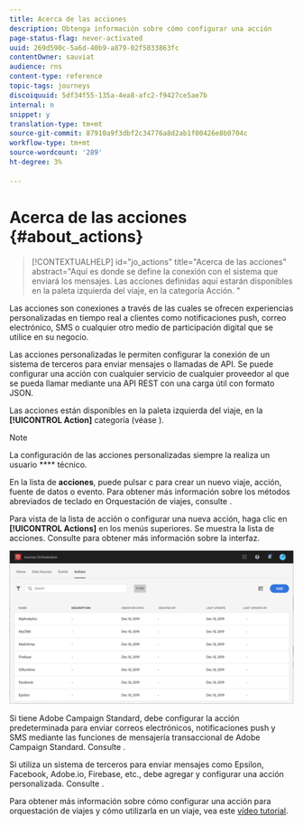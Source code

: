 ```yaml
---
title: Acerca de las acciones
description: Obtenga información sobre cómo configurar una acción
page-status-flag: never-activated
uuid: 269d590c-5a6d-40b9-a879-02f5033863fc
contentOwner: sauviat
audience: rns
content-type: reference
topic-tags: journeys
discoiquuid: 5df34f55-135a-4ea8-afc2-f9427ce5ae7b
internal: n
snippet: y
translation-type: tm+mt
source-git-commit: 87910a9f3dbf2c34776a8d2ab1f00426e8b0704c
workflow-type: tm+mt
source-wordcount: '289'
ht-degree: 3%

---
```



# Acerca de las acciones {#about_actions}

>[!CONTEXTUALHELP]
>id="jo_actions"
>title="Acerca de las acciones"
>abstract="Aquí es donde se define la conexión con el sistema que enviará los mensajes. Las acciones definidas aquí estarán disponibles en la paleta izquierda del viaje, en la categoría Acción. "

Las acciones son conexiones a través de las cuales se ofrecen experiencias personalizadas en tiempo real a clientes como notificaciones push, correo electrónico, SMS o cualquier otro medio de participación digital que se utilice en su negocio.

Las acciones personalizadas le permiten configurar la conexión de un sistema de terceros para enviar mensajes o llamadas de API. Se puede configurar una acción con cualquier servicio de cualquier proveedor al que se pueda llamar mediante una API REST con una carga útil con formato JSON.

Las acciones están disponibles en la paleta izquierda del viaje, en la **[!UICONTROL Action]** categoría (véase [](../building-journeys/about-action-activities.md) ).

>[!NOTE]
>
>La configuración de las acciones personalizadas siempre la realiza un usuario **** técnico.

En la lista de **acciones**, puede pulsar c para crear un nuevo viaje, acción, fuente de datos o evento. Para obtener más información sobre los métodos abreviados de teclado en Orquestación de viajes, consulte [](../about/user-interface.md#section_ksq_zr1_ffb).

Para vista de la lista de acción o configurar una nueva acción, haga clic en **[!UICONTROL Actions]** en los menús superiores. Se muestra la lista de acciones. Consulte [](../about/user-interface.md) para obtener más información sobre la interfaz.

![](../assets/custom1.png)

Si tiene Adobe Campaign Standard, debe configurar la acción predeterminada para enviar correos electrónicos, notificaciones push y SMS mediante las funciones de mensajería transaccional de Adobe Campaign Standard. Consulte [](../action/working-with-adobe-campaign.md).

Si utiliza un sistema de terceros para enviar mensajes como Epsilon, Facebook, Adobe.io, Firebase, etc., debe agregar y configurar una acción personalizada. Consulte [](../action/about-custom-action-configuration.md).

Para obtener más información sobre cómo configurar una acción para orquestación de viajes y cómo utilizarla en un viaje, vea este [vídeo tutorial](https://docs.adobe.com/content/help/en/platform-learn/tutorials/journey-orchestration/configure-actions.html).
